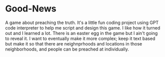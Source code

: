 # Good-News
A game about preaching the truth. It's a little fun coding project using GPT code interpreter to help me script and design this game. I like how it turned out and I learned a lot.
There is an easter egg in the game but I ain't going to reveal it. I want to eventually make it more complex; keep it text based but make it so that there are neighnprhoods and locations in those neighborhoods, and people can be preached at individually.
